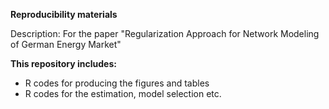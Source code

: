 **Reproducibility materials**

Description: For the paper "Regularization Approach for Network Modeling of German Energy Market"

__This repository includes:__
- R codes for producing the figures and tables
- R codes for the estimation, model selection etc.
